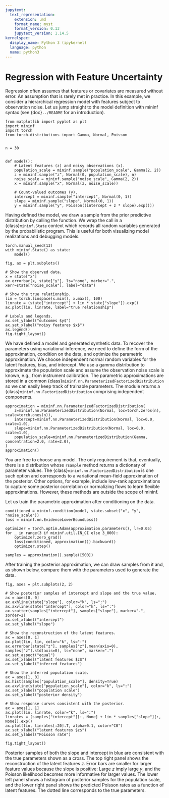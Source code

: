 ```yaml
---
jupytext:
  text_representation:
    extension: .md
    format_name: myst
    format_version: 0.13
    jupytext_version: 1.14.5
kernelspec:
  display_name: Python 3 (ipykernel)
  language: python
  name: python3
---
```


# Regression with Feature Uncertainty

Regression often assumes that features or covariates are measured without error. An assumption that is rarely met in practice. In this example, we consider a hierarchical regression model with features subject to observation noise. Let us jump straight to the model definition with mininf syntax (see {doc}`../README` for an introduction).

```{code-cell} ipython3
from matplotlib import pyplot as plt
import mininf
import torch
from torch.distributions import Gamma, Normal, Poisson


n = 30


def model():
    # Latent features (z) and noisy observations (x).
    population_scale = mininf.sample("population_scale", Gamma(2, 2))
    z = mininf.sample("z", Normal(0, population_scale), n)
    noise_scale = mininf.sample("noise_scale", Gamma(2, 2))
    x = mininf.sample("x", Normal(z, noise_scale))

    # Count-valued outcomes (y).
    intercept = mininf.sample("intercept", Normal(0, 1))
    slope = mininf.sample("slope", Normal(0, 1))
    y = mininf.sample("y", Poisson((intercept + z * slope).exp()))
```

Having defined the model, we draw a sample from the prior predictive distribution by calling the function. We wrap the call in a {class}`mininf.State` context which records all random variables generated by the probabilistic program. This is useful for both visualizing model realizations and debugging models.

```{code-cell} ipython3
torch.manual_seed(13)
with mininf.State() as state:
    model()

fig, ax = plt.subplots()

# Show the observed data.
x = state["x"]
ax.errorbar(x, state["y"], ls="none", marker=".", xerr=state["noise_scale"], label="data")

# Show the true relationship.
lin = torch.linspace(x.min(), x.max(), 100)
linrate = (state["intercept"] + lin * state["slope"]).exp()
ax.plot(lin, linrate, label="true relationship")

# Labels and legends.
ax.set_ylabel("outcomes $y$")
ax.set_xlabel("noisy features $x$")
ax.legend()
fig.tight_layout()
```

We have defined a model and generated synthetic data. To recover the parameters using variational inference, we need to define the form of the approximation, condition on the data, and optimize the parametric approximation. We choose independent normal random variables for the latent features, bias, and intercept. We use a gamma distribution to approximate the population scale and assume the observation noise scale is known, e.g., from instrument calibration. The parametric approximations are stored in a common {class}`mininf.nn.ParameterizedFactorizedDistribution` so we can easily keep track of trainable parameters. The module returns a {class}`mininf.nn.FactorizedDistribution` comprising independent components.

```{code-cell} ipython3
approximation = mininf.nn.ParameterizedFactorizedDistribution(
    z=mininf.nn.ParameterizedDistribution(Normal, loc=torch.zeros(n), scale=torch.ones(n)),
    intercept=mininf.nn.ParameterizedDistribution(Normal, loc=0.0, scale=1.0),
    slope=mininf.nn.ParameterizedDistribution(Normal, loc=0.0, scale=1.0),
    population_scale=mininf.nn.ParameterizedDistribution(Gamma, concentration=2.0, rate=2.0),
)
approximation()
```

You are free to choose any model. The only requirement is that, eventually, there is a distribution whose `rsample` method returns a dictionary of parameter values. The {class}`mininf.nn.FactorizedDistribution` is one such option and corresponds to a variational mean-field approximation of the posterior. Other options, for example, include low-rank approximations to capture some posterior correlation or normalizing flows to learn flexible approximations. However, these methods are outside the scope of mininf.

Let us train the parametric approximation after conditioning on the data.

```{code-cell} ipython3
conditioned = mininf.condition(model, state.subset("x", "y", "noise_scale"))
loss = mininf.nn.EvidenceLowerBoundLoss()

optimizer = torch.optim.Adam(approximation.parameters(), lr=0.05)
for _ in range(3 if mininf.util.IN_CI else 3_000):
    optimizer.zero_grad()
    loss(conditioned, approximation()).backward()
    optimizer.step()

samples = approximation().sample([500])
```

After training the posterior approximation, we can draw samples from it and, as shown below, compare them with the parameters used to generate the data.

```{code-cell} ipython3
fig, axes = plt.subplots(2, 2)

# Show posterior samples of intercept and slope and the true value.
ax = axes[0, 0]
ax.axhline(state["slope"], color="k", ls=":")
ax.axvline(state["intercept"], color="k", ls=":")
ax.scatter(samples["intercept"], samples["slope"], marker=".", zorder=2)
ax.set_xlabel("intercept")
ax.set_ylabel("slope")

# Show the reconstruction of the latent features.
ax = axes[0, 1]
ax.plot(lin, lin, color="k", ls=":")
ax.errorbar(state["z"], samples["z"].mean(axis=0), samples["z"].std(axis=0), ls="none", marker=".")
ax.set_aspect("equal")
ax.set_xlabel("latent features $z$")
ax.set_ylabel("inferred features")

# Show the inferred population scale.
ax = axes[1, 0]
ax.hist(samples["population_scale"], density=True)
ax.axvline(state["population_scale"], color="k", ls=":")
ax.set_xlabel("population scale")
ax.set_ylabel("posterior density")

# Show response curves consistent with the posterior.
ax = axes[1, 1]
ax.plot(lin, linrate, color="k", ls=":")
linrates = (samples["intercept"][:, None] + lin * samples["slope"][:, None]).exp()
ax.plot(lin, linrates[:20].T, alpha=0.1, color="C0")
ax.set_xlabel("latent features $z$")
ax.set_ylabel("Poisson rate")

fig.tight_layout()
```

Posterior samples of both the slope and intercept in blue are consistent with the true parameters shown as a cross. The top right panel shows the reconstruction of the latent features $z$. Error bars are smaller for larger feature values because the slope is positive: Large $z$ imply large $y$, and the Poisson likelihood becomes more informative for larger values. The lower left panel shows a histogram of posterior samples for the population scale, and the lower right panel shows the predicted Poisson rates as a function of latent features. The dotted line corresponds to the true parameters.
